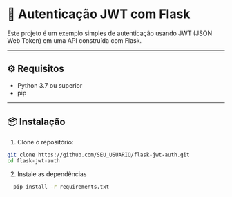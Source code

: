 # 🔐 Autenticação JWT com Flask

Este projeto é um exemplo simples de autenticação usando JWT (JSON Web Token) em uma API construída com Flask.

---

## ⚙️ Requisitos

- Python 3.7 ou superior
- pip

---

## 📦 Instalação

1. Clone o repositório:

```bash
git clone https://github.com/SEU_USUARIO/flask-jwt-auth.git
cd flask-jwt-auth
```
2. Instale as dependências
```bash
  pip install -r requirements.txt
```
